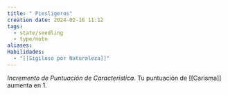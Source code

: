 ```yaml
---
title: " Piesligeros"
creation date: 2024-02-16 11:12
tags:
  - state/seedling
  - type/note
aliases: 
Habilidades:
  - "[[Sigiloso por Naturaleza]]"
---
```

*Incremento de Puntuación de Característica*. Tu puntuación de [[Carisma]] aumenta en 1.


